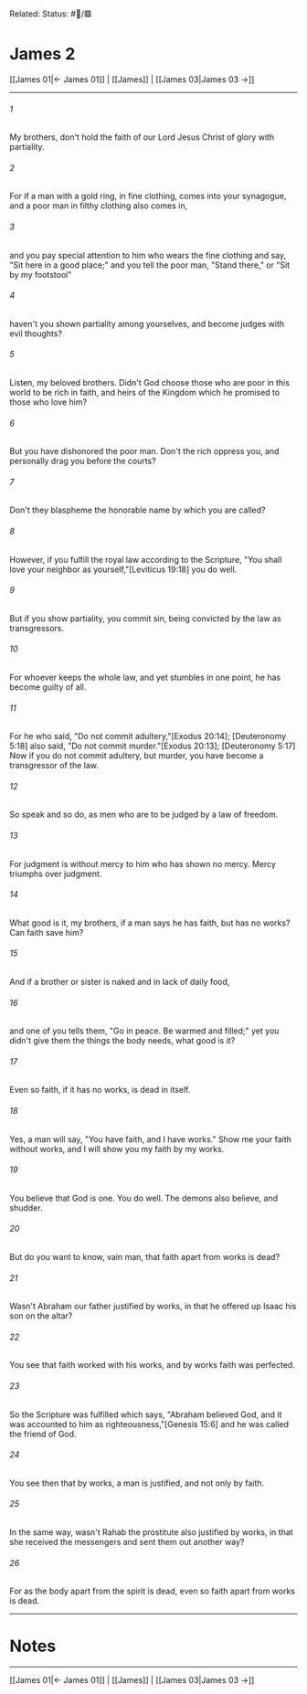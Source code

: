 Related:
Status: #📖/🟥
# James 2

[[James 01|← James 01]] | [[James]] | [[James 03|James 03 →]]
***



###### 1 
My brothers, don't hold the faith of our Lord Jesus Christ of glory with partiality. 

###### 2 
For if a man with a gold ring, in fine clothing, comes into your synagogue, and a poor man in filthy clothing also comes in, 

###### 3 
and you pay special attention to him who wears the fine clothing and say, "Sit here in a good place;" and you tell the poor man, "Stand there," or "Sit by my footstool" 

###### 4 
haven't you shown partiality among yourselves, and become judges with evil thoughts? 

###### 5 
Listen, my beloved brothers. Didn't God choose those who are poor in this world to be rich in faith, and heirs of the Kingdom which he promised to those who love him? 

###### 6 
But you have dishonored the poor man. Don't the rich oppress you, and personally drag you before the courts? 

###### 7 
Don't they blaspheme the honorable name by which you are called? 

###### 8 
However, if you fulfill the royal law according to the Scripture, "You shall love your neighbor as yourself,"<crossref intro="2:8">[Leviticus 19:18]</crossref> you do well. 

###### 9 
But if you show partiality, you commit sin, being convicted by the law as transgressors. 

###### 10 
For whoever keeps the whole law, and yet stumbles in one point, he has become guilty of all. 

###### 11 
For he who said, "Do not commit adultery,"<crossref intro="2:11">[Exodus 20:14]; [Deuteronomy 5:18]</crossref> also said, "Do not commit murder."<crossref intro="2:11">[Exodus 20:13]; [Deuteronomy 5:17]</crossref> Now if you do not commit adultery, but murder, you have become a transgressor of the law. 

###### 12 
So speak and so do, as men who are to be judged by a law of freedom. 

###### 13 
For judgment is without mercy to him who has shown no mercy. Mercy triumphs over judgment. 

###### 14 
What good is it, my brothers, if a man says he has faith, but has no works? Can faith save him? 

###### 15 
And if a brother or sister is naked and in lack of daily food, 

###### 16 
and one of you tells them, "Go in peace. Be warmed and filled;" yet you didn't give them the things the body needs, what good is it? 

###### 17 
Even so faith, if it has no works, is dead in itself. 

###### 18 
Yes, a man will say, "You have faith, and I have works." Show me your faith without works, and I will show you my faith by my works. 

###### 19 
You believe that God is one. You do well. The demons also believe, and shudder. 

###### 20 
But do you want to know, vain man, that faith apart from works is dead? 

###### 21 
Wasn't Abraham our father justified by works, in that he offered up Isaac his son on the altar? 

###### 22 
You see that faith worked with his works, and by works faith was perfected. 

###### 23 
So the Scripture was fulfilled which says, "Abraham believed God, and it was accounted to him as righteousness,"<crossref intro="2:23">[Genesis 15:6]</crossref> and he was called the friend of God. 

###### 24 
You see then that by works, a man is justified, and not only by faith. 

###### 25 
In the same way, wasn't Rahab the prostitute also justified by works, in that she received the messengers and sent them out another way? 

###### 26 
For as the body apart from the spirit is dead, even so faith apart from works is dead.

---
# Notes


***
[[James 01|← James 01]] | [[James]] | [[James 03|James 03 →]]
